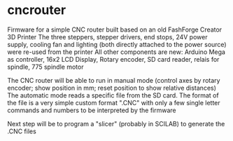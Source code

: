 # cncrouter
Firmware for a simple CNC router built based on an old FashForge Creator 3D Printer
The three steppers, stepper drivers, end stops, 24V power supply, cooling fan and lighting (both directly attached to the power source) were re-used from the printer
All other components are new: Arduino Mega as controller, 16x2 LCD Display, Rotary encoder, SD card reader, relais for spindle, 775 spindle motor

The CNC router will be able to run in manual mode (control axes by rotary encoder; show position in mm; reset position to show relative distances)
The automatic mode reads a specific file from the SD card.
The format of the file is a very simple custom format ".CNC" with only a few single letter commands and numbers to be interpreted by the firmware

Next step will be to program a "slicer" (probably in SCILAB) to generate the .CNC files
